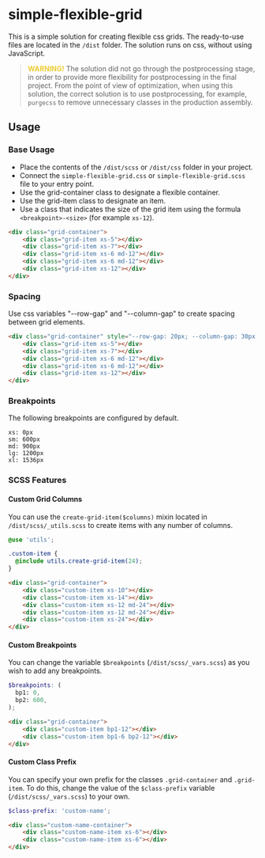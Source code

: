 # simple-flexible-grid

This is a simple solution for creating flexible css grids.
The ready-to-use files are located in the `/dist` folder.
The solution runs on css, without using JavaScript. 

><span style="color:#ECCC34;font-weight:700;">WARNING!</span>
> The solution did not go through the postprocessing stage, 
> in order to provide more flexibility for postprocessing 
> in the final project. From the point of view of optimization, 
> when using this solution, the correct solution is to use 
> postprocessing, for example, `purgecss` to remove unnecessary 
> classes in the production assembly.

## Usage

### Base Usage

- Place the contents of the `/dist/scss` or `/dist/css` folder in your project.
- Connect the `simple-flexible-grid.css` or `simple-flexible-grid.scss` file to your entry point.
- Use the grid-container class to designate a flexible container.
- Use the grid-item class to designate an item.
- Use a class that indicates the size of the grid item using the formula `<breakpoint>-<size>` (for example `xs-12`). 

```html
<div class="grid-container">
    <div class="grid-item xs-5"></div>
    <div class="grid-item xs-7"></div>
    <div class="grid-item xs-6 md-12"></div>
    <div class="grid-item xs-6 md-12"></div>
    <div class="grid-item xs-12"></div>
</div>
```

### Spacing

Use css variables "--row-gap" and "--column-gap" to create spacing between grid elements.

```html
<div class="grid-container" style="--row-gap: 20px; --column-gap: 30px;">
    <div class="grid-item xs-5"></div>
    <div class="grid-item xs-7"></div>
    <div class="grid-item xs-6 md-12"></div>
    <div class="grid-item xs-6 md-12"></div>
    <div class="grid-item xs-12"></div>
</div>
```

### Breakpoints

The following breakpoints are configured by default.

```
xs: 0px
sm: 600px
md: 900px
lg: 1200px
xl: 1536px
```

### SCSS Features

#### Custom Grid Columns 

You can use the `create-grid-item($columns)` mixin located in `/dist/scss/_utils.scss` 
to create items with any number of columns. 

```scss
@use 'utils';

.custom-item {
  @include utils.create-grid-item(24);
}
```

```html
<div class="grid-container">
    <div class="custom-item xs-10"></div>
    <div class="custom-item xs-14"></div>
    <div class="custom-item xs-12 md-24"></div>
    <div class="custom-item xs-12 md-24"></div>
    <div class="custom-item xs-24"></div>
</div>
```

#### Custom Breakpoints

You can change the variable `$breakpoints` (`/dist/scss/_vars.scss`) 
as you wish to add any breakpoints.

```scss
$breakpoints: (
  bp1: 0,
  bp2: 600,
);
```

```html
<div class="grid-container">
    <div class="custom-item bp1-12"></div>
    <div class="custom-item bp1-6 bp2-12"></div>
</div>
```

#### Custom Class Prefix

You can specify your own prefix for the classes `.grid-container` and `.grid-item`. 
To do this, change the value of the `$class-prefix` variable (`/dist/scss/_vars.scss`) 
to your own.

```scss
$class-prefix: 'custom-name';
```

```html
<div class="custom-name-container">
    <div class="custom-name-item xs-6"></div>
    <div class="custom-name-item xs-6"></div>
</div>
```
